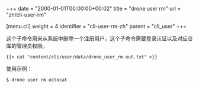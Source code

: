 +++
date = "2000-01-01T00:00:00+00:02"
title = "drone user rm"
url = "zh/cli-user-rm"

[menu.cli]
  weight = 4
  identifier = "cli-user-rm-zh"
  parent = "cli_user"
+++

<!--This subcommand deletes a registered user from the system. Please note this command requires administrative privileges.-->

这个子命令用来从系统中删除一个注册用户，这个子命令需要登录认证以及对应仓库的管理员权限。

```text
{{< cat "content/cli/user/data/drone_user_rm.out.txt" >}}
```

使用示例：

```text
$ drone user rm octocat
```
